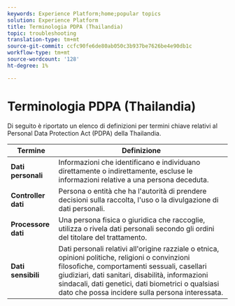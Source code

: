 ```yaml
---
keywords: Experience Platform;home;popular topics
solution: Experience Platform
title: Terminologia PDPA (Thailandia)
topic: troubleshooting
translation-type: tm+mt
source-git-commit: ccfc90fe6de80ab050c3b937be7626be4e90db1c
workflow-type: tm+mt
source-wordcount: '128'
ht-degree: 1%

---
```



# Terminologia PDPA (Thailandia)

Di seguito è riportato un elenco di definizioni per termini chiave relativi al Personal Data Protection Act (PDPA) della Thailandia.

| Termine | Definizione |
| --- | --- |
| **Dati personali** | Informazioni che identificano e individuano direttamente o indirettamente, escluse le informazioni relative a una persona deceduta. |
| **Controller dati** | Persona o entità che ha l&#39;autorità di prendere decisioni sulla raccolta, l&#39;uso o la divulgazione di dati personali. |
| **Processore dati** | Una persona fisica o giuridica che raccoglie, utilizza o rivela dati personali secondo gli ordini del titolare del trattamento. |
| **Dati sensibili** | Dati personali relativi all&#39;origine razziale o etnica, opinioni politiche, religioni o convinzioni filosofiche, comportamenti sessuali, casellari giudiziari, dati sanitari, disabilità, informazioni sindacali, dati genetici, dati biometrici o qualsiasi dato che possa incidere sulla persona interessata. |